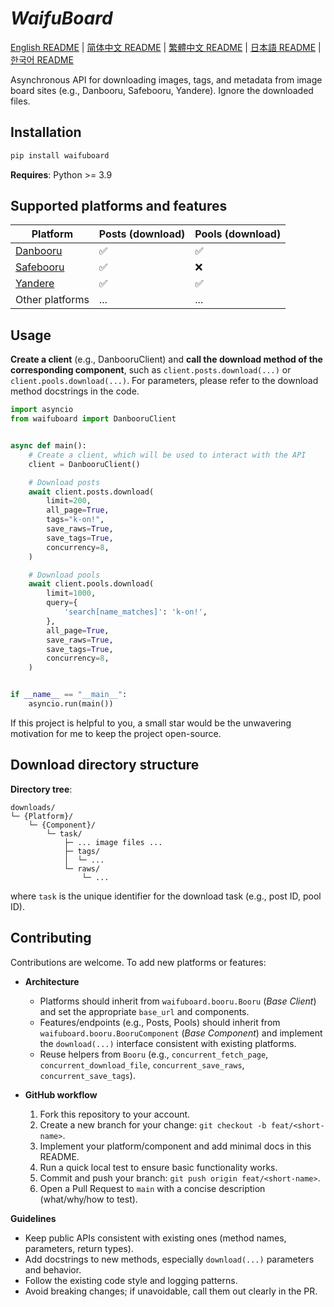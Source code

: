 # ***WaifuBoard***

[English README](https://github.com/2513502304/WaifuBoard/blob/main/README.md) | [简体中文 README](https://github.com/2513502304/WaifuBoard/blob/main/README.zh-CN.md) | [繁體中文 README](https://github.com/2513502304/WaifuBoard/blob/main/README.zh-TW.md) | [日本語 README](https://github.com/2513502304/WaifuBoard/blob/main/README.ja-JP.md) | [한국어 README](https://github.com/2513502304/WaifuBoard/blob/main/README.ko-KR.md)

Asynchronous API for downloading images, tags, and metadata from image board sites (e.g., Danbooru, Safebooru, Yandere). Ignore the downloaded files.

## **Installation**

```bash
pip install waifuboard
```

**Requires**: Python >= 3.9

## **Supported platforms and features**

| Platform                                | Posts (download) | Pools (download) |
| --------------------------------------- | ---------------- | ---------------- |
| [Danbooru](https://danbooru.donmai.us/) | ✅                | ✅                |
| [Safebooru](https://safebooru.org/)     | ✅                | ❌                |
| [Yandere](https://yande.re/post)        | ✅                | ✅                |
| Other platforms                         | ...              | ...              |

## **Usage**

**Create a client** (e.g., DanbooruClient) and **call the download method of the corresponding component**, such as `client.posts.download(...)` or `client.pools.download(...)`. For parameters, please refer to the download method docstrings in the code.

```python
import asyncio
from waifuboard import DanbooruClient


async def main():
    # Create a client, which will be used to interact with the API
	client = DanbooruClient()

	# Download posts
	await client.posts.download(
		limit=200,
        all_page=True,
		tags="k-on!",
		save_raws=True,
		save_tags=True,
		concurrency=8,
	)

	# Download pools
	await client.pools.download(
		limit=1000,
		query={
            'search[name_matches]': 'k-on!',
        },
        all_page=True,
		save_raws=True,
		save_tags=True,
		concurrency=8,
	)


if __name__ == "__main__":
	asyncio.run(main())
```

If this project is helpful to you, a small star would be the unwavering motivation for me to keep the project open-source.

## **Download directory structure**

**Directory tree**:

```
downloads/
└─ {Platform}/
	└─ {Component}/
		└─ task/
			├─ ... image files ...
			├─ tags/
			│  └─ ...
			└─ raws/
				└─ ...
```

where `task` is the unique identifier for the download task (e.g., post ID, pool ID).

## **Contributing**

Contributions are welcome. To add new platforms or features:

- **Architecture**
	- Platforms should inherit from `waifuboard.booru.Booru` (*Base Client*) and set the appropriate `base_url` and components.
	- Features/endpoints (e.g., Posts, Pools) should inherit from `waifuboard.booru.BooruComponent` (*Base Component*) and implement the `download(...)` interface consistent with existing platforms.
	- Reuse helpers from `Booru` (e.g., `concurrent_fetch_page`, `concurrent_download_file`, `concurrent_save_raws`, `concurrent_save_tags`).

- **GitHub workflow**
	1. Fork this repository to your account.
	2. Create a new branch for your change: `git checkout -b feat/<short-name>`.
	3. Implement your platform/component and add minimal docs in this README.
	4. Run a quick local test to ensure basic functionality works.
	5. Commit and push your branch: `git push origin feat/<short-name>`.
	6. Open a Pull Request to `main` with a concise description (what/why/how to test).

**Guidelines**
- Keep public APIs consistent with existing ones (method names, parameters, return types).
- Add docstrings to new methods, especially `download(...)` parameters and behavior.
- Follow the existing code style and logging patterns.
- Avoid breaking changes; if unavoidable, call them out clearly in the PR.
